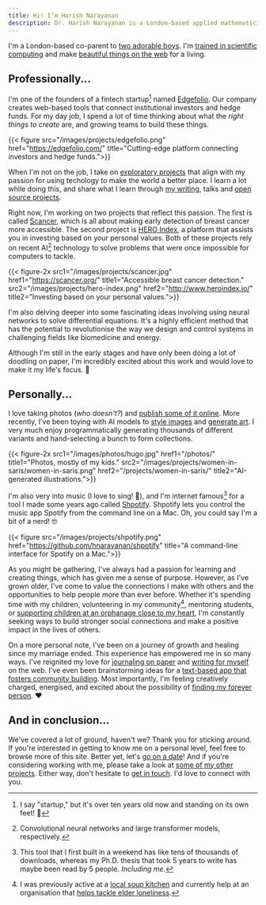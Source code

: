 ```yaml
---
title: Hi! I’m Harish Narayanan
description: Dr. Harish Narayanan is a London-based applied mathematician, computational biologist and maker of fine web applications.
---
```


I'm a London-based co-parent to [two adorable
boys](https://narayanan.co). I'm [trained in scientific
computing](/research/) and make [beautiful things on the
web](/projects/) for a living.

## Professionally...

I'm one of the founders of a fintech startup[^1] named
[Edgefolio](https://edgefolio.com/). Our company creates web-based
tools that connect institutional investors and hedge funds. For my day
job, I spend a lot of time thinking about what the *right things to
create* are, and growing teams to build these things.

{{< figure src="/images/projects/edgefolio.png" href="https://edgefolio.com/" title="Cutting-edge platform connecting investors and hedge funds.">}}

When I'm not on the job, I take on [exploratory projects](/projects/)
that align with my passion for using techology to make the world a
better place. I learn a lot while doing this, and share what I learn
through [my writing](/writing/), talks and [open source
projects](https://github.com/hnarayanan).

Right now, I'm working on two projects that reflect this passion. The
first is called [Scancer](https://scancer.org/about/), which is all
about making early detection of breast cancer more accessible. The
second project is [HERO Index](http://www.heroindex.io/), a platform
that assists you in investing based on your personal values. Both of
these projects rely on recent AI[^2] technology to solve problems that
were once impossible for computers to tackle.

{{< figure-2x src1="/images/projects/scancer.jpg" href1="https://scancer.org/" title1="Accessible breast cancer detection." src2="/images/projects/hero-index.png" href2="http://www.heroindex.io/" title2="Investing based on your personal values.">}}

I'm also delving deeper into some fascinating ideas involving using
neural networks to solve differential equations. It's a highly
efficient method that has the potential to revolutionise the way we
design and control systems in challenging fields like biomedicine and
energy.

Although I'm still in the early stages and have only been doing a lot
of doodling on paper, I'm incredibly excited about this work and would
love to make it my life's focus.&nbsp;🦄

## Personally...

I love taking photos (*who doesn't?*) and [publish some of it
online](/photos/). More recently, I've been toying with AI models to
[style images](writing/artistic-style-transfer/) and [generate
art](/projects/#art). I very much enjoy programmatically generating
thousands of different variants and hand-selecting a bunch to form
collections.

{{< figure-2x src1="/images/photos/hugo.jpg" href1="/photos/" title1="Photos, mostly of my kids." src2="/images/projects/women-in-saris/women-in-saris.png" href2="/projects/women-in-saris/" title2="AI-generated illustrations.">}}

I'm also very into music (I love to sing! 🎤), and I'm internet famous[^3] for a
tool I made some years ago called
[Shpotify](https://github.com/hnarayanan/shpotify). Shpotify lets you
control the music app Spotify from the command line on a Mac. Oh, you
could say I'm a bit of a nerd! 🤓

{{< figure src="/images/projects/shpotify.png" href="https://github.com/hnarayanan/shpotify" title="A command-line interface for Spotify on a Mac.">}}

As you might be gathering, I've always had a passion for learning and
creating things, which has given me a sense of purpose. However, as
I've grown older, I've come to value the connections I make with
others and the opportunities to help people more than ever before.
Whether it's spending time with my children, volunteering in my
community[^4], mentoring students, or [supporting children at an
orphanage close to my
heart](https://photos.google.com/share/AF1QipN41pxW2Dkv3XHWNCJnISs2ZQROKayYcPFFcxidfvk9TvOYxgaZgsPMmmiYqNjsUA?key=aEZpdGx1ai1paEx4VXBmY21NaUx2am9PTTBnTzVn),
I'm constantly seeking ways to build stronger social connections and
make a positive impact in the lives of others.

On a more personal note, I've been on a journey of growth and healing
since my marriage ended. This experience has empowered me in so many
ways. I've reignited my love for [journaling on paper](https://hachyderm.io/@harish/110007235998489508) and [writing for
myself](https://emphaticallystatic.org) on the web. I've even been brainstorming ideas for a [text-based
app that fosters community building](https://github.com/textually-app/community). Most importantly, I'm feeling
creatively charged, energised, and excited about the possibility of
[finding my forever person](/date-me/). ❤️

## And in conclusion...

We've covered a lot of ground, haven't we? Thank you for sticking
around. If you're interested in getting to know me on a personal
level, feel free to browse more of this site. Better yet, let's [go on
a date](/date-me/)! And if you're considering working with me, please
take a look at [some of my other projects](/projects/). Either way,
don't hesitate to [get in touch](mailto:mail@harishnarayanan.org). I'd
love to connect with you.

[^1]: I say "startup," but it's over ten years old now and standing on
    its own feet! 💫
[^2]: Convolutional neural networks and large transformer models,
    respectively.
[^3]: This tool that I first built in a weekend has like tens of
    thousands of downloads, whereas my Ph.D. thesis that took 5 years
    to write has maybe been read by 5 people. *Including me.*
[^4]: I was previously active at a [local soup
    kitchen](https://nextmeal.co.uk) and currently help at an
    organisation that [helps tackle elder
    loneliness](https://northlondoncares.org.uk).

<!-- TODO: Consider adding back: Previously, I was an applied
    mathematician and computational biologist studying a range of
    interesting problems in biophysics. You can find out more about my
    professional history on LinkedIn. -->
